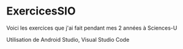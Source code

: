 # ExercicesSIO

Voici les exercices que j'ai fait pendant mes 2 années à Sciences-U

Utilisation de Android Studio, Visual Studio Code
